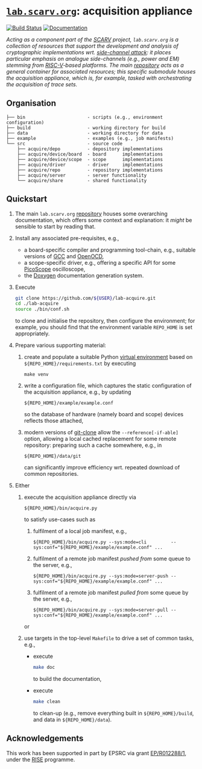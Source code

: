 # [`lab.scarv.org`](https://github.com/scarv/lab.scarv.org): acquisition appliance

<!--- -------------------------------------------------------------------- --->

[![Build Status](https://travis-ci.com/scarv/lab-acquire.svg)](https://travis-ci.com/scarv/lab-acquire)
[![Documentation](https://codedocs.xyz/scarv/lab-acquire.svg)](https://codedocs.xyz/scarv/lab-acquire)

<!--- -------------------------------------------------------------------- --->

*Acting as a component part of the
[SCARV](https://www.scarv.org)
project,
`lab.scarv.org` is a collection of resources that support the
development and analysis of cryptographic implementations wrt.
[side-channel attack](https://en.wikipedia.org/wiki/Side-channel_attack):
it places particular emphasis on analogue side-channels (e.g.,
power and EM) stemming from
[RISC-V](https://riscv.org)-based
platforms.
The main
[repository](https://github.com/scarv/lab.scarv.org)
acts as a general container for associated resources;
this specific submodule houses
the acquisition appliance, which is, for example, tasked with orchestrating the acquisition of trace sets.*

<!--- -------------------------------------------------------------------- --->

## Organisation

```
├── bin                       - scripts (e.g., environment configuration)
├── build                     - working directory for build
├── data                      - working directory for data
├── example                   - examples (e.g., job manifests)
└── src                       - source code
    ├── acquire/depo          - depository implementations
    ├── acquire/device/board  - board      implementations
    ├── acquire/device/scope  - scope      implementations
    ├── acquire/driver        - driver     implementations
    ├── acquire/repo          - repository implementations
    ├── acquire/server        - server functionality
    └── acquire/share         - shared functionality
```

<!--- -------------------------------------------------------------------- --->

## Quickstart

1. The main `lab.scarv.org`
   [repository](https://github.com/scarv/lab.scarv.org)
   houses some overarching documentation, which offers some
   context and explanation: it *might* be sensible to start
   by reading that.

2. Install any associated pre-requisites, e.g.,

   - a board-specific compiler and programming tool-chain,
     e.g., suitable versions of
     [GCC](https://gcc.gnu.org)
     and
     [OpenOCD](http://openocd.org),
   - a scope-specific driver,
     e.g., offering a specific API for some
     [PicoScope](https://www.picotech.com/downloads)
     oscilloscope,
   - the
     [Doxygen](http://www.doxygen.nl)
     documentation generation system.

3. Execute

   ```sh
   git clone https://github.com/${USER}/lab-acquire.git
   cd ./lab-acquire
   source ./bin/conf.sh
   ```

   to clone and initialise the repository,
   then configure the environment;
   for example, you should find that the environment variable
   `REPO_HOME`
   is set appropriately.

4. Prepare various supporting material:

   1. create and populate a suitable Python
      [virtual environment](https://docs.python.org/library/venv.html)
      based on `${REPO_HOME}/requirements.txt` by executing

      ```
      make venv
      ```

   2. write a configuration file, which captures the static
      configuration of the acquisition appliance, e.g., by
      updating

      ```
      ${REPO_HOME}/example/example.conf
      ```

      so the database of hardware (namely board and scope)
      devices reflects those attached,

   3. modern versions of 
      [git-clone](https://git-scm.com/docs/git-clone)
      allow the `--reference[-if-able]` option, allowing a
      local cached replacement for some remote repository:
      preparing such a cache somewhere, e.g., in

      ```
      ${REPO_HOME}/data/git
      ```

      can significantly improve efficiency wrt. repeated
      download of common repositories.

5. Either

   1. execute the acquisition appliance directly via

      ```
      ${REPO_HOME}/bin/acquire.py
      ```

      to satisfy use-cases such as
   
      1. fulfilment of a local  job manifest,
         e.g.,
   
         ```
         ${REPO_HOME}/bin/acquire.py --sys:mode=cli         --sys:conf="${REPO_HOME}/example/example.conf" ...
         ```
   
      2. fulfilment of a remote job manifest *pushed from* some queue to the server,
         e.g.,
   
         ```
         ${REPO_HOME}/bin/acquire.py --sys:mode=server-push --sys:conf="${REPO_HOME}/example/example.conf" ...
         ```
   
      3. fulfilment of a remote job manifest *pulled from* some queue by the server,
         e.g.,
   
         ```
         ${REPO_HOME}/bin/acquire.py --sys:mode=server-pull --sys:conf="${REPO_HOME}/example/example.conf" ...
         ```

      or

   2. use targets in the top-level `Makefile` to drive a set of
      common tasks, e.g.,

      - execute
   
        ```sh
        make doc
        ```
   
        to build the documentation,
   
      - execute
   
        ```sh
        make clean
        ```
   
        to clean-up
        (e.g., remove everything built in `${REPO_HOME}/build`, and data in `${REPO_HOME}/data`).

<!--- -------------------------------------------------------------------- --->

## Acknowledgements

This work has been supported in part by EPSRC via grant 
[EP/R012288/1](https://gow.epsrc.ukri.org/NGBOViewGrant.aspx?GrantRef=EP/R012288/1),
under the [RISE](http://www.ukrise.org) programme.

<!--- -------------------------------------------------------------------- --->
